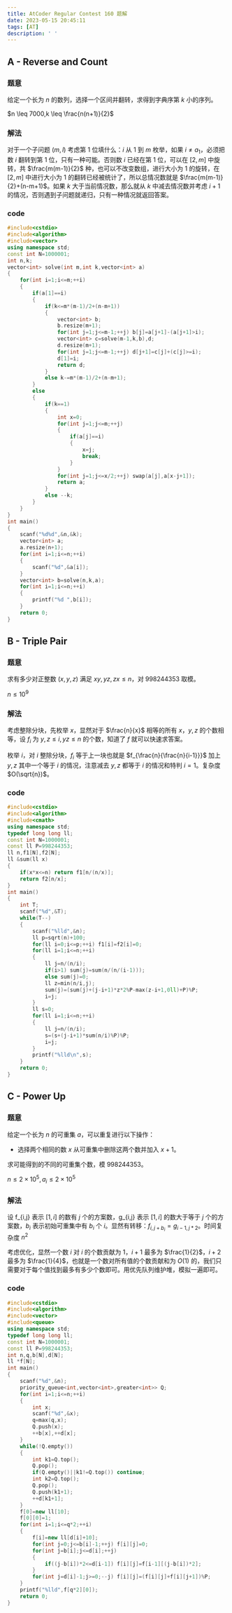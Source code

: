```yaml
---
title: AtCoder Regular Contest 160 题解
date: 2023-05-15 20:45:11
tags: [AT]
description: ' '
---
```


## A - Reverse and Count

### 题意

给定一个长为 $n$ 的数列，选择一个区间并翻转，求得到字典序第 $k$ 小的序列。

$n \leq 7000,k \leq \frac{n(n+1)}{2}$

### 解法

对于一个子问题 $(m,l)$ 考虑第 $1$ 位填什么：$i$ 从 $1$ 到 $m$ 枚举，如果 $i \not = a_1$，必须把数 $i$ 翻转到第 $1$ 位，只有一种可能。否则数 $i$ 已经在第 $1$ 位，可以在 $[2,m]$ 中旋转，共 $\frac{m(m-1)}{2}$ 种，也可以不改变数组，进行大小为 $1$ 的旋转，在 $[2,m]$ 中进行大小为 $1$ 的翻转已经被统计了，所以总情况数就是 $\frac{m(m-1)}{2}+(n-m+1)$。如果 $k$ 大于当前情况数，那么就从 $k$ 中减去情况数并考虑 $i+1$ 的情况，否则遇到子问题就递归，只有一种情况就返回答案。

### code

```cpp
#include<cstdio>
#include<algorithm>
#include<vector>
using namespace std;
const int N=1000001;
int n,k;
vector<int> solve(int m,int k,vector<int> a)
{
    for(int i=1;i<=m;++i)
    {
        if(a[1]==i)
        {
            if(k<=m*(m-1)/2+(n-m+1))
            {
                vector<int> b;
                b.resize(m+1);
                for(int j=1;j<=m-1;++j) b[j]=a[j+1]-(a[j+1]>i);
                vector<int> c=solve(m-1,k,b),d;
                d.resize(m+1);
                for(int j=1;j<=m-1;++j) d[j+1]=c[j]+(c[j]>=i);
                d[1]=i;
                return d;
            }
            else k-=m*(m-1)/2+(n-m+1);
        }
        else
        {
            if(k==1)
            {
                int x=0;
                for(int j=1;j<=m;++j)
                {
                    if(a[j]==i)
                    {
                        x=j;
                        break;
                    }
                }
                for(int j=1;j<=x/2;++j) swap(a[j],a[x-j+1]);
                return a;
            }
            else --k;
        }
    }
}
int main()
{
    scanf("%d%d",&n,&k);
    vector<int> a;
    a.resize(n+1);
    for(int i=1;i<=n;++i)
    {
        scanf("%d",&a[i]);
    }
    vector<int> b=solve(n,k,a);
    for(int i=1;i<=n;++i)
    {
        printf("%d ",b[i]);
    }
    return 0;
}
```

## B - Triple Pair

### 题意

求有多少对正整数 $(x,y,z)$ 满足 $xy,yz,zx \leq n$，对 $998244353$ 取模。

$n \leq 10^9$

### 解法

考虑整除分块，先枚举 $x$，显然对于 $\frac{n}{x}$ 相等的所有 $x$，$y,z$ 的个数相等，设 $f_i$ 为 $y,z \leq i,yz \leq n$ 的个数，知道了 $f$ 就可以快速求答案。

枚举 $i$，对 $i$ 整除分块，$f_i$ 等于上一块也就是 $f_{\frac{n}{\frac{n}{i-1}}}$ 加上 $y,z$ 其中一个等于 $i$ 的情况，注意减去 $y,z$ 都等于 $i$ 的情况和特判 $i=1$。复杂度 $O(\sqrt{n})$。

### code

```cpp
#include<cstdio>
#include<algorithm>
#include<cmath>
using namespace std;
typedef long long ll;
const int N=1000001;
const ll P=998244353;
ll n,f1[N],f2[N];
ll &sum(ll x)
{
    if(x*x<=n) return f1[n/(n/x)];
    return f2[n/x];
}
int main()
{
    int T;
    scanf("%d",&T);
    while(T--)
    {
        scanf("%lld",&n);
        ll p=sqrt(n)+100;
        for(ll i=0;i<=p;++i) f1[i]=f2[i]=0;
        for(ll i=1;i<=n;++i)
        {
            ll j=n/(n/i);
            if(i>1) sum(j)=sum(n/(n/(i-1)));
            else sum(j)=0;
            ll z=min(n/i,j);
            sum(j)=(sum(j)+(j-i+1)*z*2%P-max(z-i+1,0ll)+P)%P;
            i=j;
        }
        ll s=0;
        for(ll i=1;i<=n;++i)
        {
            ll j=n/(n/i);
            s=(s+(j-i+1)*sum(n/i)%P)%P;
            i=j;
        }
        printf("%lld\n",s);
    }
    return 0;
}
```

## C - Power Up

### 题意

给定一个长为 $n$ 的可重集 $a$，可以重复进行以下操作：

- 选择两个相同的数 $x$ 从可重集中删除这两个数并加入 $x+1$。

求可能得到的不同的可重集个数，模 $998244353$。

$n \leq 2 \times 10^5, a_i \leq 2 \times 10^5$

### 解法

设 f_{i,j} 表示 $[1,i]$ 的数有 $j$ 个的方案数，g_{i,j} 表示 $[1,i]$ 的数大于等于 $j$ 个的方案数，$b_i$ 表示初始可重集中有 $b_i$ 个 $i$。显然有转移：$f_{i,j+b_i} = g_{i-1,j*2}$。时间复杂度 $n^2$

考虑优化，显然一个数 $i$ 对 $i$ 的个数贡献为 $1$，$i+1$ 最多为 $\frac{1}{2}$，$i+2$ 最多为 $\frac{1}{4}$，也就是一个数对所有值的个数贡献和为 $O(1)$ 的，我们只需要对于每个值找到最多有多少个数即可。用优先队列维护堆，模拟一遍即可。

### code

```cpp
#include<cstdio>
#include<algorithm>
#include<vector>
#include<queue>
using namespace std;
typedef long long ll;
const int N=1000001;
const ll P=998244353;
int n,q,b[N],d[N];
ll *f[N];
int main()
{
    scanf("%d",&n);
    priority_queue<int,vector<int>,greater<int>> Q;
    for(int i=1;i<=n;++i)
    {
        int x;
        scanf("%d",&x);
        q=max(q,x);
        Q.push(x);
        ++b[x],++d[x];
    }
    while(!Q.empty())
    {
        int k1=Q.top();
        Q.pop();
        if(Q.empty()||k1!=Q.top()) continue;
        int k2=Q.top();
        Q.pop();
        Q.push(k1+1);
        ++d[k1+1];
    }
    f[0]=new ll[10];
    f[0][0]=1;
    for(int i=1;i<=q*2;++i)
    {
        f[i]=new ll[d[i]+10];
        for(int j=0;j<=b[i]-1;++j) f[i][j]=0;
        for(int j=b[i];j<=d[i];++j)
        {
            if((j-b[i])*2<=d[i-1]) f[i][j]=f[i-1][(j-b[i])*2];
        }
        for(int j=d[i]-1;j>=0;--j) f[i][j]=(f[i][j]+f[i][j+1])%P;
    }
    printf("%lld",f[q*2][0]);
    return 0;
}
```